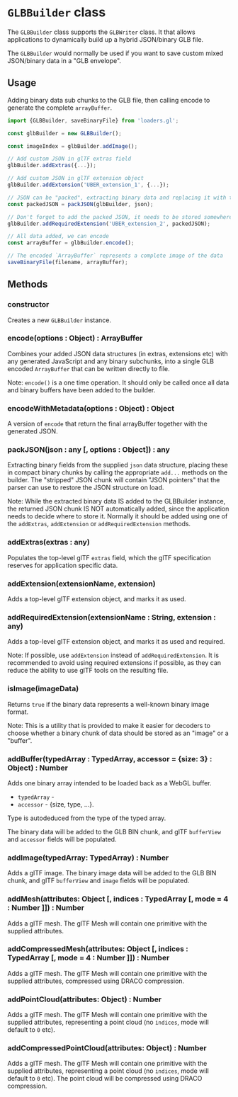 # `GLBBuilder` class

The `GLBBuilder` class supports the `GLBWriter` class. It that allows applications to dynamically build up a hybrid JSON/binary GLB file.

The `GLBBuilder` would normally be used if you want to save custom mixed JSON/binary data in a "GLB envelope".


## Usage

Adding binary data sub chunks to the GLB file, then calling encode to generate the complete `arrayBuffer`.

```js
import {GLBBuilder, saveBinaryFile} from 'loaders.gl';

const glbBuilder = new GLBBuilder();

const imageIndex = glbBuilder.addImage();

// Add custom JSON in glTF extras field
glbBuilder.addExtras({...});

// Add custom JSON in glTF extension object
glbBuilder.addExtension('UBER_extension_1', {...});

// JSON can be "packed", extracting binary data and replacing it with tokens.
const packedJSON = packJSON(glbBuilder, json);

// Don't forget to add the packed JSON, it needs to be stored somewhere
glbBuilder.addRequiredExtension('UBER_extension_2', packedJSON);

// All data added, we can encode
const arrayBuffer = glbBuilder.encode();

// The encoded `ArrayBuffer` represents a complete image of the data
saveBinaryFile(filename, arrayBuffer);
```


## Methods

### constructor

Creates a new `GLBBuilder` instance.


### encode(options : Object) : ArrayBuffer

Combines your added JSON data structures (in extras, extensions etc) with any generated JavaScript and any binary subchunks, into a single GLB encoded `ArrayBuffer` that can be written directly to file.

Note: `encode()` is a one time operation. It should only be called once all data and binary buffers have been added to the builder.


### encodeWithMetadata(options : Object) : Object

A version of `encode` that return the final arrayBuffer together with the generated JSON.


### packJSON(json : any [, options : Object]) : any

Extracting binary fields from the supplied `json` data structure, placing these in compact binary chunks by calling the appropriate `add...` methods on the builder. The "stripped" JSON chunk will contain "JSON pointers" that the parser can use to restore the JSON structure on load.

Note: While the extracted binary data IS added to the GLBBuilder instance, the returned JSON chunk IS NOT automatically added, since the application needs to decide where to store it. Normally it should be added using one of the `addExtras`, `addExtension` or `addRequiredExtension` methods.


### addExtras(extras : any)

Populates the top-level glTF `extras` field, which the glTF specification reserves for application specific data.


### addExtension(extensionName, extension)

Adds a top-level glTF extension object, and marks it as used.


### addRequiredExtension(extensionName : String, extension : any)

Adds a top-level glTF extension object, and marks it as used and required.

Note: If possible, use `addExtension` instead of `addRequiredExtension`. It is recommended to avoid using required extensions if possible, as they can reduce the ability to use glTF tools on the resulting file.


### isImage(imageData)

Returns `true` if the binary data represents a well-known binary image format.

Note: This is a utility that is provided to make it easier for decoders to choose whether a binary chunk of data should be stored as an "image" or a "buffer".


### addBuffer(typedArray : TypedArray, accessor = {size: 3} : Object) : Number

Adds one binary array intended to be loaded back as a WebGL buffer.

* `typedArray` -
* `accessor` - {size, type, ...}.

Type is autodeduced from the type of the typed array.

The binary data will be added to the GLB BIN chunk, and glTF `bufferView` and `accessor` fields will be populated.


### addImage(typedArray: TypedArray) : Number

Adds a glTF image. The binary image data will be added to the GLB BIN chunk, and glTF `bufferView` and `image` fields will be populated.


### addMesh(attributes: Object [, indices : TypedArray [, mode = 4 : Number ]]) : Number

Adds a glTF mesh. The glTF Mesh will contain one primitive with the supplied attributes.


### addCompressedMesh(attributes: Object [, indices : TypedArray [, mode = 4 : Number ]]) : Number

Adds a glTF mesh. The glTF Mesh will contain one primitive with the supplied attributes, compressed using DRACO compression.


### addPointCloud(attributes: Object) : Number

Adds a glTF mesh. The glTF Mesh will contain one primitive with the supplied attributes, representing a point cloud (no `indices`, mode will default to `0` etc).


### addCompressedPointCloud(attributes: Object) : Number

Adds a glTF mesh. The glTF Mesh will contain one primitive with the supplied attributes, representing a point cloud (no `indices`, mode will default to `0` etc). The point cloud will be compressed using DRACO compression.
